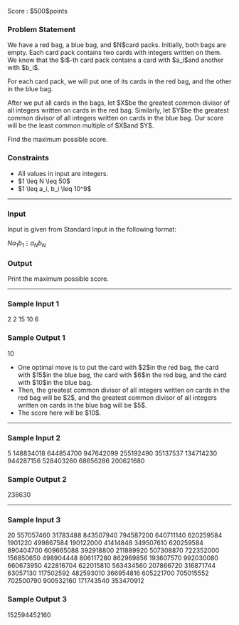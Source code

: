 
<div>

<span>

<span>

<p>
Score : $500$points
</p>

<div>

<section>

### **Problem Statement**

<p>
We have a red bag, a blue bag, and $N$card packs. Initially, both bags are empty.
Each card pack contains two cards with integers written on them. We know that the $i$-th card pack contains a card with $a_i$and another with $b_i$.
</p>

<p>
For each card pack, we will put one of its cards in the red bag, and the other in the blue bag.
</p>

<p>
After we put all cards in the bags, let $X$be the greatest common divisor of all integers written on cards in the red bag. Similarly, let $Y$be the greatest common divisor of all integers written on cards in the blue bag.
Our score will be the least common multiple of $X$and $Y$.
</p>

<p>
Find the maximum possible score.
</p>

</section>

</div>

<div>

<section>

### **Constraints**

<ul>

<li>
All values in input are integers.
</li>

<li>
$1 \leq N \leq 50$
</li>

<li>
$1 \leq a_i, b_i \leq 10^9$
</li>

</ul>

</section>

</div>

---

<div>

<div>

<section>

### **Input**

<p>
Input is given from Standard Input in the following format:
</p>

<div>

$N$$a_1$$b_1$$\vdots$$a_N$$b_N$
</div>

</section>

</div>

<div>

<section>

### **Output**

<p>
Print the maximum possible score.
</p>

</section>

</div>

</div>

---

<div>

<section>

### **Sample Input 1**

<div>

2
2 15
10 6

</div>

</section>

</div>

<div>

<section>

### **Sample Output 1**

<div>

10

</div>

<ul>

<li>
One optimal move is to put the card with $2$in the red bag, the card with $15$in the blue bag, the card with $6$in the red bag, and the card with $10$in the blue bag.
</li>

<li>
Then, the greatest common divisor of all integers written on cards in the red bag will be $2$, and the greatest common divisor of all integers written on cards in the blue bag will be $5$.
</li>

<li>
The score here will be $10$.
</li>

</ul>

</section>

</div>

---

<div>

<section>

### **Sample Input 2**

<div>

5
148834018 644854700
947642099 255192490
35137537 134714230
944287156 528403260
68656286 200621680

</div>

</section>

</div>

<div>

<section>

### **Sample Output 2**

<div>

238630

</div>

</section>

</div>

---

<div>

<section>

### **Sample Input 3**

<div>

20
557057460 31783488
843507940 794587200
640711140 620259584
1901220 499867584
190122000 41414848
349507610 620259584
890404700 609665088
392918800 211889920
507308870 722352000
156850650 498904448
806117280 862969856
193607570 992030080
660673950 422816704
622015810 563434560
207866720 316871744
63057130 117502592
482593010 366954816
605221700 705015552
702500790 900532160
171743540 353470912

</div>

</section>

</div>

<div>

<section>

### **Sample Output 3**

<div>

152594452160

</div>

</section>

</div>

</span>

</span>

</div>
